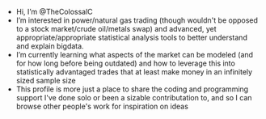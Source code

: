 -  Hi, I’m @TheColossalC
-  I’m interested in power/natural gas trading (though wouldn't be opposed to a stock market/crude oil/metals swap) and advanced, yet appropriate/appropriate statistical analysis tools to better understand and explain bigdata.
-  I’m currently learning what aspects of the market can be modeled (and for how long before being outdated) and how to leverage this into statistically advantaged trades that at least make money in an infinitely sized sample size
-  This profile is more just a place to share the coding and programming support I've done solo or been a sizable contributation to, and so I can browse other people's work for inspiration on ideas

<!---
TheColossalC/TheColossalC is a ✨ special ✨ repository because its `README.md` (this file) appears on your GitHub profile.
You can click the Preview link to take a look at your changes.
--->
